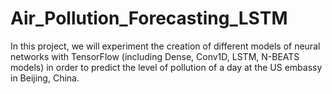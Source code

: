 # Air_Pollution_Forecasting_LSTM
In this project, we will experiment the creation of different models of neural networks with TensorFlow (including Dense, Conv1D, LSTM, N-BEATS models) in order to predict the level of pollution  of a day at the US embassy in Beijing, China.
